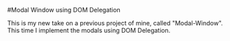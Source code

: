 #Modal Window using DOM Delegation

This is my new take on a previous project of mine, called "Modal-Window".
This time I implement the modals using DOM Delegation.
